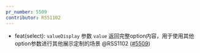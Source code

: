 ```yaml
---
pr_number: 5509
contributor: RSS1102
---
```


- feat(select):  `valueDisplay` 参数 `value` 返回完整option内容，用于使用其他option参数进行其他展示定制的场景 @RSS1102 ([#5509](https://github.com/Tencent/tdesign-vue-next/pull/5509))
